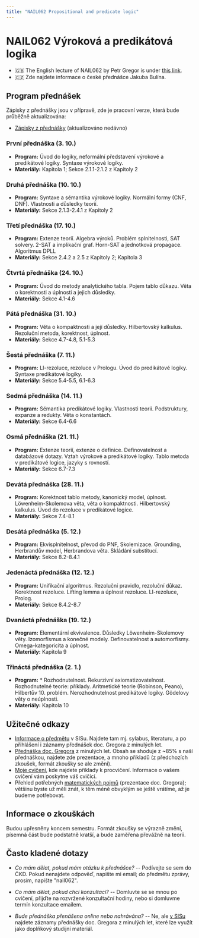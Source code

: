 ```yaml
---
title: "NAIL062 Propositional and predicate logic"
---
```


# NAIL062 Výroková a predikátová logika

* 🇬🇧 The English lecture of NAIL062 by Petr Gregor is under [this link](https://ktiml.mff.cuni.cz/~gregor/logics/).
* 🇨🇿 Zde najdete informace o české přednášce Jakuba Bulína.

## Program přednášek

Zápisky z přednášky jsou v přípravě, zde je pracovní verze, která bude průběžně aktualizována:
* [Zápisky z přednášky](https://github.com/jbulin-mff-uk/nail062/raw/main/lecture/lecture-notes/lecture-notes.pdf) (aktualizováno nedávno)

### První přednáška (3. 10.)

* **Program:** Úvod do logiky, neformální představení výrokové a predikátové logiky. Syntaxe výrokové logiky.
* **Materiály:** Kapitola 1; Sekce 2.1.1-2.1.2 z Kapitoly 2

### Druhá přednáška (10. 10.)

* **Program:** Syntaxe a sémantika výrokové logiky. Normální formy (CNF, DNF). Vlastnosti a důsledky teorií.
* **Materiály:** Sekce 2.1.3-2.4.1 z Kapitoly 2 

### Třetí přednáška (17. 10.)

* **Program:** Extenze teorií. Algebra výroků. Problém splnitelnosti, SAT solvery. 2-SAT a implikační graf. Horn-SAT a jednotková propagace. Algoritmus DPLL
* **Materiály:** Sekce 2.4.2 a 2.5 z Kapitoly 2; Kapitola 3

### Čtvrtá přednáška (24. 10.)

* **Program:** Úvod do metody analytického tabla. Pojem tablo důkazu. Věta o korektnosti a úplnosti a jejich důsledky.
* **Materiály:** Sekce 4.1-4.6

### Pátá přednáška (31. 10.)

* **Program:** Věta o kompaktnosti a její důsledky. Hilbertovský kalkulus. Rezoluční metoda, korektnost, úplnost.
* **Materiály:** Sekce 4.7-4.8, 5.1-5.3

### Šestá přednáška (7. 11.)

* **Program:** LI-rezoluce, rezoluce v Prologu. Úvod do predikátové logiky. Syntaxe predikátové logiky.
* **Materiály:** Sekce 5.4-5.5, 6.1-6.3

### Sedmá přednáška (14. 11.)

* **Program:** Sémantika predikátové logiky. Vlastnosti teorií. Podstruktury, expanze a redukty. Věta o konstantách. 
* **Materiály:** Sekce 6.4-6.6

### Osmá přednáška (21. 11.)

* **Program:** Extenze teorií, extenze o definice. Definovatelnost a databázové dotazy. Vztah výrokové a predikátové logiky. Tablo metoda v predikátové logice, jazyky s rovností.
* **Materiály:** Sekce 6.7-7.3

### Devátá přednáška (28. 11.)

* **Program:** Korektnost tablo metody, kanonický model, úplnost. Löwenheim-Skolemova věta, věta o kompaktnosti. Hilbertovský kalkulus. Úvod do rezoluce v predikátové logice.
* **Materiály:** Sekce 7.4-8.1

### Desátá přednáška (5. 12.)

* **Program:** Ekvisplnitelnost, převod do PNF, Skolemizace. Grounding,  Herbrandův model, Herbrandova věta. Skládání substitucí.
* **Materiály:** Sekce 8.2-8.4.1

### Jedenáctá přednáška (12. 12.)

* **Program:** Unifikační algoritmus. Rezoluční pravidlo, rezoluční důkaz. Korektnost rezoluce. Lifting lemma a úplnost rezoluce. LI-rezoluce, Prolog.
* **Materiály:** Sekce 8.4.2-8.7

### Dvanáctá přednáška (19. 12.)

* **Program:** Elementární ekvivalence. Důsledky Löwenheim-Skolemovy věty. Izomorfismus a konečné modely. Definovatelnost a automorfismy. Omega-kategoricita a úplnost.
* **Materiály:** Kapitola 9

### Třináctá přednáška (2. 1.)

* **Program:** * Rozhodnutelnost. Rekurzivní axiomatizovatelnost. Rozhodnutelné teorie: příklady. Aritmetické teorie (Robinson, Peano), Hilbertův 10. problém. Nerozhodnutelnost predikátové logiky. Gödelovy věty o neúplnosti.
* **Materiály:** Kapitola 10

## Užitečné odkazy

* [Informace o předmětu](https://is.cuni.cz/studium/predmety/index.php?do=predmet&kod=NAIL062&skr=2022&fak=11320) v SISu. Najdete tam mj. sylabus, literaturu, a po přihlášení i záznamy přednášek doc. Gregora z minulých let.
* [Přednáška doc. Gregora](http://ktiml.mff.cuni.cz/~gregor/logika/index.html) z minulých let. Obsah se shoduje z ~85% s naší přednáškou, najdete zde prezentace, a mnoho příkladů (z předchozích zkoušek, formát zkoušky se ale změní).
* [Moje cvičení](cviceni/), kde najdete příklady k procvičení. Informace o vašem cvičení vám poskytne váš cvičící.
* Přehled potřebných [matematických pojmů](http://ktiml.mff.cuni.cz/~gregor/logika/VPLdodatek.pdf) (prezentace doc. Gregora); většinu byste už měli znát, k těm méně obvyklým se ještě vrátíme, až je budeme potřebovat.

## Informace o zkouškách

Budou upřesněny koncem semestru. Formát zkoušky se výrazně změní, písemná část bude podstatně kratší, a bude zaměřena převážně na teorii.

## Často kladené dotazy

* _Co mám dělat, pokud mám otázku k přednášce?_ -- Podívejte se sem do ČKD. Pokud nenajdete odpověď, napište mi email; do předmětu zprávy, prosím, napište "nail062".

* _Co mám dělat, pokud chci konzultaci?_ -- Domluvte se se mnou po cvičení, přijďte na rozvržené konzultační hodiny, nebo si domluvme termín konzultace emailem.

* _Bude přednáška přenášena online nebo nahrávána?_ -- Ne, ale [v SISu](https://is.cuni.cz/studium/predmety/index.php?do=predmet&kod=NAIL062&skr=2022&fak=11320) najdete záznamy přednášky doc. Gregora z minulých let, které lze využít jako doplňkový studijní materiál.

<!--
## Přednáška

Studijní materiály a další informace k přednášce budou k dispozici na e-learningové platformě Moodle:

* [Výroková a predikátová logika na Moodle](https://dl1.cuni.cz/course/view.php?id=10297)

Prosím, zaregistrujte se do tohoto kurzu, sledujte updaty a odebírejte Moodle zprávy (doporučuji emailovou notifikaci), a používejte diskuzní fórum kdykoliv to bude možné. Jinak mi pošlete email, v tom případě do předmětu napište "nail062".

## Cvičení

Všechny informace k mému cvičení budou také na Moodle, [v témže Moodle kurzu](https://dl1.cuni.cz/course/view.php?id=10297). Cvičení má vlastní diskuzní fórum, a pokud mi budete psát email, napište, prosím, do předmětu kromě "nail062" také "cvičení".
-->